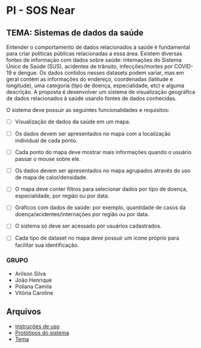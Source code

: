 # PI - SOS Near

## TEMA: Sistemas de dados da saúde

Entender o comportamento de dados relacionados à saúde é fundamental para criar políticas públicas relacionadas a essa área. Existem diversas fontes de informação com dados sobre saúde: internações do Sistema Único de Saúde (SUS), acidentes de trânsito, infecções/mortes por COVID-19 e dengue. Os dados contidos nesses datasets podem variar, mas em geral contém as informações do endereço, coordenadas (latitude e longitude), uma categoria (tipo de doença, especialidade, etc) e alguma descrição.
A proposta é desenvolver um sistema de visualização geográfica de dados relacionados à saúde usando fontes de dados conhecidas.

O sistema deve possuir as seguintes funcionalidades e requisitos:

- [ ] Visualização de dados da saúde em um mapa.

- [ ] Os dados devem ser apresentados no mapa com a localização individual de cada ponto.

- [ ] Cada ponto do mapa deve mostrar mais informações quando o usuário passar o mouse sobre ele.

- [ ] Os dados devem ser apresentados no mapa agrupados através do uso de mapa de calor/densidade.

- [ ] O mapa deve conter filtros para selecionar dados por tipo de doença, especialidade, por região ou por data.

- [ ] Gráficos com dados de saúde: por exemplo, quantidade de casos da doença/acidentes/internações por região ou por data.

- [ ] O sistema só deve ser acessado por usuários cadastrados.

- [ ] Cada tipo de dataset no mapa deve possuir um ícone próprio para facilitar sua identificação.

### GRUPO
- Arilson Silva
- João Henrique
- Poliana Camila
- Vitória Caroline

## Arquivos
- [Instruções de uso](https://github.com/ArilsonFJS/SOSNear/blob/master/Instru%C3%A7%C3%B5es.pdf)
- [Protótipos do sistema](https://gitlab.com/pi-usabilidade-2021/sos-near/-/blob/master/PI.pdf)
- [Tema](https://gitlab.com/pi-usabilidade-2021/sos-near/-/blob/master/tema-objetivos.md)



